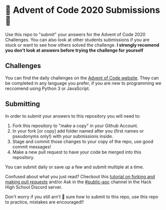 # 🎄 Advent of Code 2020 Submissions 🎄
Use this repo to "submit" your answers for the Advent of Code 2020 Challenges. You can also look at other students submissions if you are stuck or want to see how others solved the challenge. **I strongly recomend you don't look at answers before trying the challenge for yourself**

## Challenges
You can find the daily challenges on the [Advent of Code website](https://adventofcode.com/2020). They can be completed in any language you prefer, if you are new to programming we reccomend using Python 3 or JavaScript.

## Submitting
In order to submit your answers to this repository you will need to:

1. Fork this repository to "make a copy" in your Github Account.
2. In your fork [or copy] add folder named after you (first names or pseudonyms only!) with your submissions inside.
3. Stage and commit those changes to your copy of the repo, use good commit messages!
3. Make a new pull request to have your code be merged into this repository.

You can submit daily or save up a few and submit multiple at a time.

Confused about what you just read? Checkout this [tutorial on forking and making pull requests](https://www.youtube.com/watch?v=_NrSWLQsDL4) and/or Ask in the [#public-aoc](https://discord.gg/B5nZJqZcAZ) channel in the Hack High School Discord server.

Don't worry if you still arn't 💯 sure how to submit to this repo, use this repo to practice, mistakes are encouraged!!
